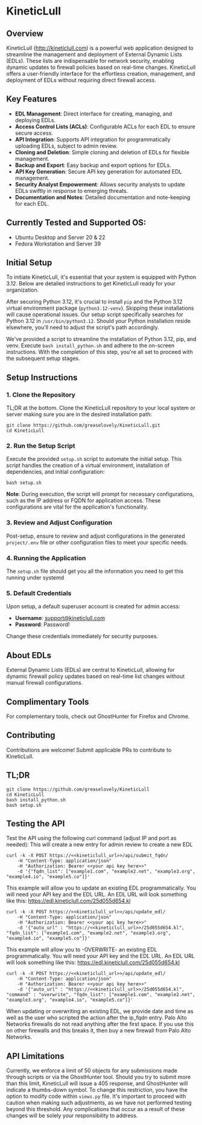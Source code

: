 <!-- README.md -->
# KineticLull

## Overview

KineticLull (http://kineticlull.com) is a powerful web application designed to streamline the management and deployment of External Dynamic Lists (EDLs). These lists are indispensable for network security, enabling dynamic updates to firewall policies based on real-time changes. KineticLull offers a user-friendly interface for the effortless creation, management, and deployment of EDLs without requiring direct firewall access.

## Key Features

- **EDL Management**: Direct interface for creating, managing, and deploying EDLs.
- **Access Control Lists (ACLs)**: Configurable ACLs for each EDL to ensure secure access.
- **API Integration**: Supports API integration for programmatically uploading EDLs, subject to admin review.
- **Cloning and Deletion**: Simple cloning and deletion of EDLs for flexible management.
- **Backup and Export**: Easy backup and export options for EDLs.
- **API Key Generation**: Secure API key generation for automated EDL management.
- **Security Analyst Empowerment**: Allows security analysts to update EDLs swiftly in response to emerging threats.
- **Documentation and Notes**: Detailed documentation and note-keeping for each EDL.

## Currently Tested and Supported OS:

- Ubuntu Desktop and Server 20 & 22
- Fedora Workstation and Server 39

## Initial Setup

To initiate KineticLull, it's essential that your system is equipped with Python 3.12. Below are detailed instructions to get KineticLull ready for your organization.

After securing Python 3.12, it's crucial to install `pip` and the Python 3.12 virtual environment package (`python3.12-venv`). Skipping these installations will cause operational issues. Our setup script specifically searches for Python 3.12 in `/usr/bin/python3.12`. Should your Python installation reside elsewhere, you'll need to adjust the script's path accordingly.

We've provided a script to streamline the installation of Python 3.12, pip, and venv. Execute `bash install_python.sh` and adhere to the on-screen instructions. With the completion of this step, you're all set to proceed with the subsequent setup stages.

## Setup Instructions

### 1. Clone the Repository

TL;DR at the bottom.
Clone the KineticLull repository to your local system or server making sure you are in the desired installation path:

```
git clone https://github.com/greaselovely/KineticLull.git
cd KineticLull
```

### 2. Run the Setup Script

Execute the provided `setup.sh` script to automate the initial setup. This script handles the creation of a virtual environment, installation of dependencies, and initial configuration:

```
bash setup.sh
```

**Note**: During execution, the script will prompt for necessary configurations, such as the IP address or FQDN for application access. These configurations are vital for the application's functionality.

### 3. Review and Adjust Configuration

Post-setup, ensure to review and adjust configurations in the generated `project/.env` file or other configuration files to meet your specific needs.

### 4. Running the Application

The `setup.sh` file should get you all the information you need to get this running under systemd

### 5. Default Credentials

Upon setup, a default superuser account is created for admin access:

- **Username**: support@kineticlull.com
- **Password**: Password!

Change these credentials immediately for security purposes.

## About EDLs

External Dynamic Lists (EDLs) are central to KineticLull, allowing for dynamic firewall policy updates based on real-time list changes without manual firewall configurations.

## Complimentary Tools

For complementary tools, check out GhostHunter for Firefox and Chrome.

## Contributing

Contributions are welcome! Submit applicable PRs to contribute to KineticLull.


## TL;DR

```
git clone https://github.com/greaselovely/KineticLull
cd KineticLull
bash install_python.sh
bash setup.sh
```

## Testing the API

Test the API using the following curl command (adjust IP and port as needed):
This will create a new entry for admin review to create a new EDL

```
curl -k -X POST https://<<kineticlull_url>>/api/submit_fqdn/
    -H "Content-Type: application/json" 
    -H "Authorization: Bearer <<your api key here>>"
    -d '{"fqdn_list": ["example1.com", "example2.net", "example3.org", "example4.io", "example5.co"]}'
```

This example will allow you to update an existing EDL programmatically.
You will need your API key and the EDL URL.
An EDL URL will look something like this:  https://edl.kineticlull.com/25d055d654.kl

```
curl -k -X POST https://<<kineticlull_url>>/api/update_edl/
    -H "Content-Type: application/json" 
    -H "Authorization: Bearer <<your api key here>>"
    -d '{"auto_url" : "https://<<kineticlull_url>>/25d055d654.kl", "fqdn_list": ["example1.com", "example2.net", "example3.org", "example4.io", "example5.co"]}'
```

This example will allow you to -OVERWRITE- an existing EDL programmatically.
You will need your API key and the EDL URL.
An EDL URL will look something like this:  https://edl.kineticlull.com/25d055d654.kl

```
curl -k -X POST https://<<kineticlull_url>>/api/update_edl/
    -H "Content-Type: application/json" 
    -H "Authorization: Bearer <<your api key here>>"
    -d '{"auto_url" : "https://<<kineticlull_url>>/25d055d654.kl", "command" : "overwrite", "fqdn_list": ["example1.com", "example2.net", "example3.org", "example4.io", "example5.co"]}'
```

When updating or overwriting an existing EDL, we provide date and time as well as the user who scripted the action after the ip_fqdn entry.  Palo Alto Networks firewalls do not read anything after the first space.  If you use this on other firewalls and this breaks it, then buy a new firewall from Palo Alto Networks.

## API Limitations

Currently, we enforce a limit of 50 objects for any submissions made through scripts or via the GhostHunter tool. Should you try to submit more than this limit, KineticLull will issue a 405 response, and GhostHunter will indicate a thumbs-down symbol. To change this restriction, you have the option to modify code within `views.py` file. It's important to proceed with caution when making such adjustments, as we have not performed testing beyond this threshold. Any complications that occur as a result of these changes will be solely your responsibility to address.
